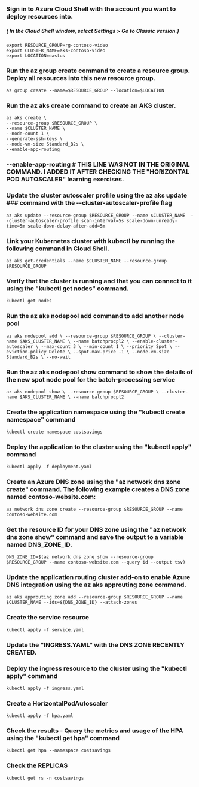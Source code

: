 ### Sign in to Azure Cloud Shell with the account you want to deploy resources into.
##### ( In the Cloud Shell window, select Settings > Go to Classic version.)

`export RESOURCE_GROUP=rg-contoso-video`               
`export CLUSTER_NAME=aks-contoso-video`                
`export LOCATION=eastus`               

### Run the az group create command to create a resource group. Deploy all resources into this new resource group.

`az group create --name=$RESOURCE_GROUP --location=$LOCATION`

### Run the az aks create command to create an AKS cluster.

```
az aks create \
--resource-group $RESOURCE_GROUP \
--name $CLUSTER_NAME \
--node-count 1 \
--generate-ssh-keys \
--node-vm-size Standard_B2s \
--enable-app-routing    
```
### --enable-app-routing    # THIS LINE WAS NOT IN THE ORIGINAL COMMAND. I ADDED IT AFTER CHECKING THE "HORIZONTAL POD AUTOSCALER" learning exercises.

### Update the cluster autoscaler profile using the az aks update ### command with the --cluster-autoscaler-profile flag

`az aks update --resource-group $RESOURCE_GROUP --name $CLUSTER_NAME  --cluster-autoscaler-profile scan-interval=5s scale-down-unready-time=5m scale-down-delay-after-add=5m`

### Link your Kubernetes cluster with kubectl by running the following command in Cloud Shell.

`az aks get-credentials --name $CLUSTER_NAME --resource-group $RESOURCE_GROUP`

### Verify that the cluster is running and that you can connect to it using the "kubectl get nodes" command.

`kubectl get nodes`

### Run the az aks nodepool add command to add another node pool 

`az aks nodepool add \
    --resource-group $RESOURCE_GROUP \
    --cluster-name $AKS_CLUSTER_NAME \
    --name batchprocpl2 \
    --enable-cluster-autoscaler \
    --max-count 3 \
    --min-count 1 \
    --priority Spot \
    --eviction-policy Delete \
    --spot-max-price -1 \
    --node-vm-size Standard_B2s \
    --no-wait `

### Run the az aks nodepool show command to show the details of the new spot node pool for the batch-processing service

`az aks nodepool show \
    --resource-group $RESOURCE_GROUP \
    --cluster-name $AKS_CLUSTER_NAME \
    --name batchprocpl2`

### Create the application namespace using the "kubectl create namespace" command

`kubectl create namespace costsavings`

### Deploy the application to the cluster using the "kubectl apply" command

`kubectl apply -f deployment.yaml`

### Create an Azure DNS zone using the "az network dns zone create" command. The following example creates a DNS zone named contoso-website.com:

`az network dns zone create --resource-group $RESOURCE_GROUP --name contoso-website.com`

### Get the resource ID for your DNS zone using the "az network dns zone show" command and save the output to a variable named DNS_ZONE_ID.

`DNS_ZONE_ID=$(az network dns zone show --resource-group $RESOURCE_GROUP --name contoso-website.com --query id --output tsv)`

### Update the application routing cluster add-on to enable Azure DNS integration using the az aks approuting zone command.

`az aks approuting zone add --resource-group $RESOURCE_GROUP --name $CLUSTER_NAME --ids=${DNS_ZONE_ID} --attach-zones`

### Create the service resource

`kubectl apply -f service.yaml`

### Update the "INGRESS.YAML" with the DNS ZONE RECENTLY CREATED.

### Deploy the ingress resource to the cluster using the "kubectl apply" command

`kubectl apply -f ingress.yaml`

### Create a HorizontalPodAutoscaler 

`kubectl apply -f hpa.yaml`

### Check the results - Query the metrics and usage of the HPA using the "kubectl get hpa" command

`kubectl get hpa --namespace costsavings`

### Check the REPLICAS

`kubectl get rs -n costsavings`
